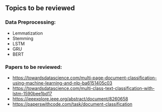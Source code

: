 ## Topics to be reviewed 
### Data Preprocessing:
- Lemmatization
- Stemming
- LSTM
- GRU
- BERT



### Papers to be reviewed:
- https://towardsdatascience.com/multi-page-document-classification-using-machine-learning-and-nlp-ba6151405c03
- https://towardsdatascience.com/multi-class-text-classification-with-lstm-1590bee1bd17
- https://ieeexplore.ieee.org/abstract/document/8260658
- https://paperswithcode.com/task/document-classification

